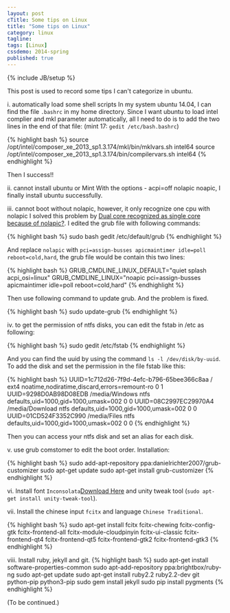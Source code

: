 ```yaml
---
layout: post
cTitle: Some tips on Linux
title: "Some tips on Linux"
category: linux
tagline:
tags: [Linux]
cssdemo: 2014-spring
published: true
---
```

{% include JB/setup %}

This post is used to record some tips I can't categorize in ubuntu.

<!-- more -->

i. automatically load some shell scripts
In my system ubuntu 14.04, I can find the file `.bashrc` in my home directory.
Since I want ubuntu to load intel complier and mkl parameter automatically, all I need to do is to add the two lines in the end of that file: (mint 17: `gedit /etc/bash.bashrc`)

{% highlight bash %}
source /opt/intel/composer_xe_2013_sp1.3.174/mkl/bin/mklvars.sh intel64
source /opt/intel/composer_xe_2013_sp1.3.174/bin/compilervars.sh intel64
{% endhighlight %}

Then I success!!

ii. cannot install ubuntu or Mint
With the options - acpi=off nolapic noapic, I finally install ubuntu successfully.

iii. cannot boot without nolapic, however, it only recognize one cpu with nolapic
I solved this problem by [Dual core recognized as single core because of nolapic?](http://ubuntuforums.org/showthread.php?t=1084622).
I edited the grub file with following commands:

{% highlight bash %}
sudo bash
gedit /etc/default/grub
{% endhighlight %}

And replace `nolapic` with `pci=assign-busses apicmaintimer idle=poll reboot=cold,hard`, the grub file would be contain this two lines:

{% highlight bash %}
GRUB_CMDLINE_LINUX_DEFAULT="quiet splash acpi_osi=linux"
GRUB_CMDLINE_LINUX="noapic pci=assign-busses apicmaintimer idle=poll reboot=cold,hard"
{% endhighlight %}

Then use following command to update grub. And the problem is fixed.

{% highlight bash %}
sudo update-grub
{% endhighlight %}

iv. to get the permission of ntfs disks, you can edit the fstab in /etc as following:

{% highlight bash %}
sudo gedit /etc/fstab
{% endhighlight %}

And you can find the uuid by using the command `ls -l /dev/disk/by-uuid`. To add the disk and set the permission in the file fstab like this:

{% highlight bash %}
UUID=1c712d26-7f9d-4efc-b796-65bee366c8aa / ext4    noatime,nodiratime,discard,errors=remount-ro 0       1
UUID=9298D0AB98D08EDB /media/Windows ntfs defaults,uid=1000,gid=1000,umask=002     0      0
UUID=08C2997EC29970A4 /media/Download ntfs defaults,uid=1000,gid=1000,umask=002      0      0
UUID=01CD524F3352C990 /media/Files ntfs defaults,uid=1000,gid=1000,umask=002      0      0
{% endhighlight %}

Then you can access your ntfs disk and set an alias for each disk.

v. use grub comstomer to edit the boot order. Installation:

{% highlight bash %}
sudo add-apt-repository ppa:danielrichter2007/grub-customizer
sudo apt-get update
sudo apt-get install grub-customizer
{% endhighlight %}

vi. Install font `Inconsolata`[Download Here](http://www.levien.com/type/myfonts/inconsolata.html) and unity tweak tool (`sudo apt-get install unity-tweak-tool`).

vii. Install the chinese input `fcitx` and language `Chinese Traditional`.

{% highlight bash %}
sudo apt-get install fcitx fcitx-chewing fcitx-config-gtk fcitx-frontend-all fcitx-module-cloudpinyin fcitx-ui-classic fcitx-frontend-qt4 fcitx-frontend-qt5 fcitx-frontend-gtk2 fcitx-frontend-gtk3
{% endhighlight %}

viii. Install ruby, jekyll and git.
{% highlight bash %}
sudo apt-get install software-properties-common
sudo apt-add-repository ppa:brightbox/ruby-ng
sudo apt-get update
sudo apt-get install ruby2.2 ruby2.2-dev git python-pip python3-pip
sudo gem install jekyll
sudo pip install pygments
{% endhighlight %}

(To be continued.)
